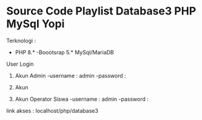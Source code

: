 # Source Code Playlist  Database3 PHP MySql Yopi
Terknologi : 
- PHP 8.*
-Boootsrap 5.*
MySql/MariaDB

User Login
1. Akun Admin 
-username : admin
-password :

2. Akun
1. Akun Operator Siswa 
-username : admin
-password :

link akses : localhost/php/database3
